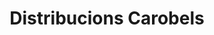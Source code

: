 ---
title: "Distribucions Carobels"
url: /santa-coloma-de-gramenet/distribucions-carobels-carrer-del-rellotge/
shop: cosméticos
---